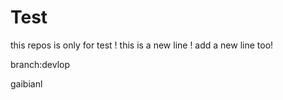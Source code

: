 # Test
this repos is only for test !
this is a new line !
add a new line too!

branch:devlop

gaibianl
